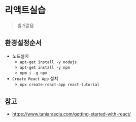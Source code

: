 # 리액트실습

> 별거없음

## 환경설정순서

- 노드설치
  - `apt-get install -y nodejs`
  - `apt-get install -y npm`
  - `npm i -g npx`
- `Create React App` 설치
  - `npx create-react-app react-tutorial`

## 참고

- <https://www.taniarascia.com/getting-started-with-react/>